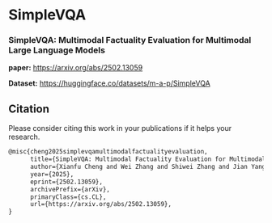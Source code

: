 # SimpleVQA
### SimpleVQA: Multimodal Factuality Evaluation for Multimodal Large Language Models
**paper:** https://arxiv.org/abs/2502.13059

**Dataset:** https://huggingface.co/datasets/m-a-p/SimpleVQA
## Citation
Please consider citing this work in your publications if it helps your research.
```tex
@misc{cheng2025simplevqamultimodalfactualityevaluation,
      title={SimpleVQA: Multimodal Factuality Evaluation for Multimodal Large Language Models}, 
      author={Xianfu Cheng and Wei Zhang and Shiwei Zhang and Jian Yang and Xiangyuan Guan and Xianjie Wu and Xiang Li and Ge Zhang and Jiaheng Liu and Yuying Mai and Yutao Zeng and Zhoufutu Wen and Ke Jin and Baorui Wang and Weixiao Zhou and Yunhong Lu and Tongliang Li and Wenhao Huang and Zhoujun Li},
      year={2025},
      eprint={2502.13059},
      archivePrefix={arXiv},
      primaryClass={cs.CL},
      url={https://arxiv.org/abs/2502.13059}, 
}
```
